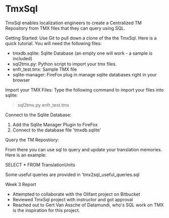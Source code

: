 # TmxSql
TmxSql enables localization engineers to create a Centralized TM Repository from TMX files that they can query using SQL.

Getting Started:
Use Git to pull down a clone of the the TmxSql.  Here is a quick tutorial. You will need the following files:

- tmxdb.sqlite: Sqlite Database (an empty one will work - a sample is included)
- sql2tmx.py: Python script to import your tmx files.
- enfr_test.tmx: Sample TMX file
- sqlite-manager: FireFox plug in manage sqlite databases right in your browser

Import your TMX Files:
Type the following command to import your files into sqlite:
> sql2tmx.py enfr_test.tmx

Connect to the Sqlite Database:

1. Add the Sqlite Manager Plugin to FireFox 
2. Connect to the database file 'tmxdb.sqlite'

Query the TM Repostiory:

From there you can use sql to query and update your translation memories.  Here is an example:

SELECT * FROM TranslationUnits

Some useful queries are provided in 'tmx2sql_useful_queries.sql

Week 3 Report
- Attempted to collaborate with the Olifant project on Bitbucket 
- Reviewed TmxSql project with instructor and got approval
- Reached out to Gert Van Assche of Datamundi, who's SQL work on TMX is the inspiration for this project.

